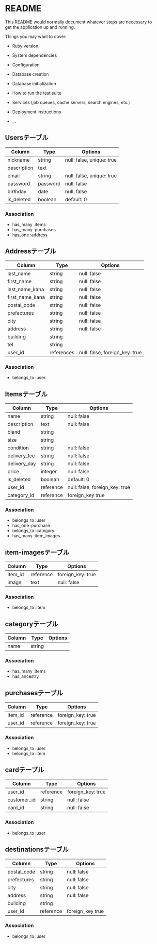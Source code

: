 # README

This README would normally document whatever steps are necessary to get the
application up and running.

Things you may want to cover:

* Ruby version

* System dependencies

* Configuration

* Database creation

* Database initialization

* How to run the test suite

* Services (job queues, cache servers, search engines, etc.)

* Deployment instructions

* ...

## Usersテーブル
|Column|Type|Options|
|------|----|-------|
|nickname|string|null: false, unique: true|
|description|text|
|email|string|null: false, unique: true|
|password|password|null: false|
|birthday|date|null: false|
|is_deleted|boolean|default: 0|

### Association
- has_many :items
- has_many :purchases
- has_one :address

## Addressテーブル
|Column|Type|Options|
|------|----|-------|
|last_name|string|null: false|
|first_name|string|null: false|
|last_name_kana|string|null: false|
|first_name_kana|string|null: false|
|postal_code|string|null: false|
|prefectures|string|null: false|
|city|string|null: false|
|address|string|null: false|
|building|string|
|tel|string|
|user_id|references|null: false, foreign_key: true|

### Association
- belongs_to :user

## Itemsテーブル
|Column|Type|Options|
|------|----|-------|
|name|string|null: false|
|description|text|null: false|
|bland|string|
|size|string|
|condition|string|null: false|
|delivery_fee|string|null: false|
|delivery_day|string|null: false|
|price|integer|null: false|
|is_deleted|boolean|default: 0|
|user_id|reference|null: false, foreign_key: true|
|category_id|reference|foreign_key true|

### Association
- belongs_to :user
- has_one :purchase
- belongs_to :category
- has_many :item_images

## item-imagesテーブル
|Column|Type|Options|
|------|----|-------|
|item_id|reference|foreign_key: true|
|image|text|null: false|

### Association
- belongs_to :item

## categoryテーブル
|Column|Type|Options|
|------|----|-------|
|name|string|

### Association
- has_many :items
- has_ancestry

## purchasesテーブル
|Column|Type|Options|
|------|----|-------|
|item_id|reference|foreign_key: true|
|user_id|reference|foreign_key: true|

### Association
- belongs_to :user
- belongs_to :item

## cardテーブル
|Column|Type|Options|
|------|----|-------|
|user_id|reference|foreign_key: true|
|customer_id|string|null: false|
|card_id|string|null: false|

### Association
- belongs_to :user

## destinationsテーブル
|Column|Type|Options|
|--------|----|--------|
|postal_code|string|null: false|
|prefectures|string|null: false|
|city|string|null: false|
|address|string|null: false|
|building|string|
|user_id|reference|foreign_key true|

### Association
- belongs_to :user